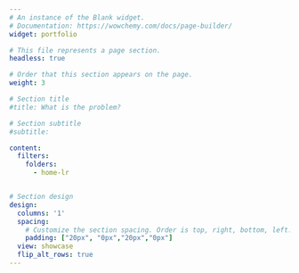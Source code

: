 ```yaml
---
# An instance of the Blank widget.
# Documentation: https://wowchemy.com/docs/page-builder/
widget: portfolio

# This file represents a page section.
headless: true

# Order that this section appears on the page.
weight: 3

# Section title
#title: What is the problem?

# Section subtitle
#subtitle: 

content:
  filters:
    folders:
      - home-lr


# Section design
design:
  columns: '1'
  spacing:
    # Customize the section spacing. Order is top, right, bottom, left.
    padding: ["20px", "0px","20px","0px"]
  view: showcase
  flip_alt_rows: true
---
```


